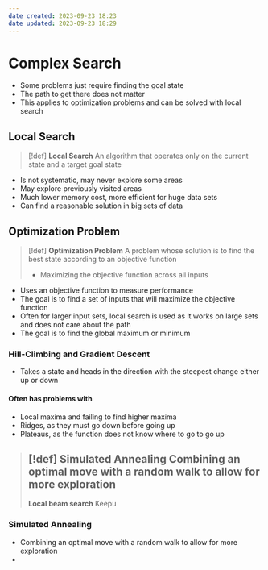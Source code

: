 ```yaml
---
date created: 2023-09-23 18:23
date updated: 2023-09-23 18:29
---
```


# Complex Search

- Some problems just require finding the goal state
- The path to get there does not matter
- This applies to optimization problems and can be solved with local search

## Local Search

> [!def]
> **Local Search**
> An algorithm that operates only on the current state and a target goal state

- Is not systematic, may never explore some areas
- May explore previously visited areas
- Much lower memory cost, more efficient for huge data sets
- Can find a reasonable solution in big sets of data

## Optimization Problem

> [!def]
> **Optimization Problem**
> A problem whose solution is to find the best state according to an objective function
>
> - Maximizing the objective function across all inputs

- Uses an objective function to measure performance
- The goal is to find a set of inputs that will maximize the objective function
- Often for larger input sets, local search is used as it works on large sets and does not care about the path
- The goal is to find the global maximum or minimum

### Hill-Climbing and Gradient Descent

- Takes a state and heads in the direction with the steepest change either up or down

#### Often has problems with 

- Local maxima and failing to find higher maxima
- Ridges, as they must go down before going up
- Plateaus, as the function does not know where to go to go up

> [!def]
> **Simulated Annealing**
> Combining an optimal move with a random walk to allow for more exploration
> ---
> **Local beam search**
> Keepu

### Simulated Annealing

- Combining an optimal move with a random walk to allow for more exploration
- 

